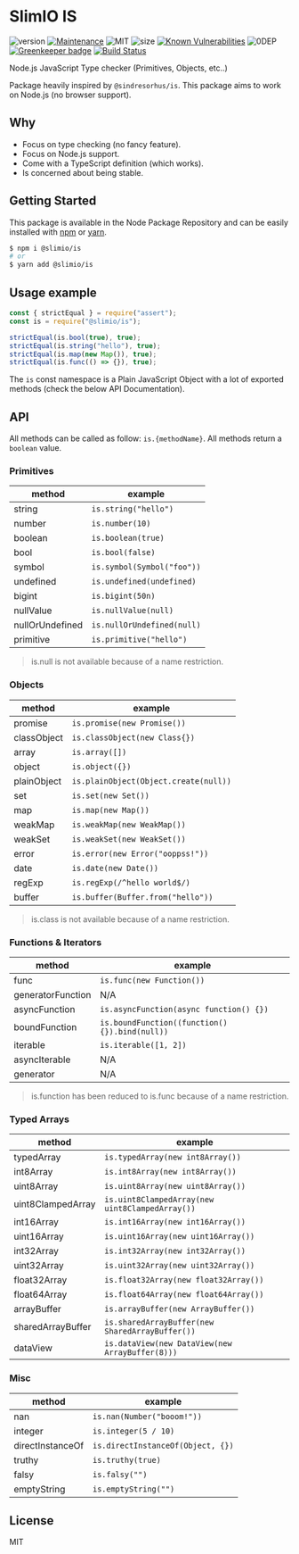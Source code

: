 # SlimIO IS
![version](https://img.shields.io/badge/dynamic/json.svg?url=https://raw.githubusercontent.com/SlimIO/is/master/package.json&query=$.version&label=Version)
[![Maintenance](https://img.shields.io/badge/Maintained%3F-yes-green.svg)](https://github.com/SlimIO/is/commit-activity)
![MIT](https://img.shields.io/github/license/mashape/apistatus.svg)
![size](https://img.shields.io/bundlephobia/min/@slimio/is.svg?style=flat)
[![Known Vulnerabilities](https://snyk.io/test/github/SlimIO/is/badge.svg?targetFile=package.json)](https://snyk.io/test/github/SlimIO/is?targetFile=package.json)
![0DEP](https://img.shields.io/badge/Dependencies-0-yellow.svg)
[![Greenkeeper badge](https://badges.greenkeeper.io/SlimIO/is.svg)](https://greenkeeper.io/)
[![Build Status](https://travis-ci.com/SlimIO/is.svg?branch=master)](https://travis-ci.com/SlimIO/is)

Node.js JavaScript Type checker (Primitives, Objects, etc..)

Package heavily inspired by `@sindresorhus/is`. This package aims to work on Node.js (no browser support).

## Why

- Focus on type checking (no fancy feature).
- Focus on Node.js support.
- Come with a TypeScript definition (which works).
- Is concerned about being stable.

## Getting Started

This package is available in the Node Package Repository and can be easily installed with [npm](https://docs.npmjs.com/getting-started/what-is-npm) or [yarn](https://yarnpkg.com).

```bash
$ npm i @slimio/is
# or
$ yarn add @slimio/is
```

## Usage example

```js
const { strictEqual } = require("assert");
const is = require("@slimio/is");

strictEqual(is.bool(true), true);
strictEqual(is.string("hello"), true);
strictEqual(is.map(new Map()), true);
strictEqual(is.func(() => {}), true);
```

The `is` const namespace is a Plain JavaScript Object with a lot of exported methods (check the below API Documentation).

## API

All methods can be called as follow: `is.{methodName}`. All methods return a `boolean` value.

### Primitives

| method | example |
| --- | --- |
| string | `is.string("hello")` |
| number | `is.number(10)` |
| boolean | `is.boolean(true)` |
| bool | `is.bool(false)` |
| symbol | `is.symbol(Symbol("foo"))` |
| undefined | `is.undefined(undefined)` |
| bigint | `is.bigint(50n)` |
| nullValue | `is.nullValue(null)` |
| nullOrUndefined | `is.nullOrUndefined(null)` |
| primitive | `is.primitive("hello")` |

> is.null is not available because of a name restriction.

### Objects

| method | example |
| --- | --- |
| promise | `is.promise(new Promise())` |
| classObject | `is.classObject(new Class{})` |
| array | `is.array([])` |
| object | `is.object({})` |
| plainObject | `is.plainObject(Object.create(null))` |
| set | `is.set(new Set())` |
| map | `is.map(new Map())` |
| weakMap | `is.weakMap(new WeakMap())` |
| weakSet | `is.weakSet(new WeakSet())` |
| error | `is.error(new Error("ooppss!"))` |
| date | `is.date(new Date())` |
| regExp | `is.regExp(/^hello world$/)` |
| buffer | `is.buffer(Buffer.from("hello"))` |

> is.class is not available because of a name restriction.

### Functions & Iterators

| method | example |
| --- | --- |
| func | `is.func(new Function())` |
| generatorFunction | N/A |
| asyncFunction | `is.asyncFunction(async function() {})` |
| boundFunction | `is.boundFunction((function(){}).bind(null))` |
| iterable | `is.iterable([1, 2])` |
| asyncIterable | N/A |
| generator | N/A |

> is.function has been reduced to is.func because of a name restriction.

### Typed Arrays

| method | example |
| --- | --- |
| typedArray | `is.typedArray(new int8Array())` |
| int8Array | `is.int8Array(new int8Array())` |
| uint8Array | `is.uint8Array(new uint8Array())` |
| uint8ClampedArray | `is.uint8ClampedArray(new uint8ClampedArray())` |
| int16Array | `is.int16Array(new int16Array())` |
| uint16Array | `is.uint16Array(new uint16Array())` |
| int32Array | `is.int32Array(new int32Array())` |
| uint32Array | `is.uint32Array(new uint32Array())` |
| float32Array | `is.float32Array(new float32Array())` |
| float64Array | `is.float64Array(new float64Array())` |
| arrayBuffer | `is.arrayBuffer(new ArrayBuffer())` |
| sharedArrayBuffer | `is.sharedArrayBuffer(new SharedArrayBuffer())` |
| dataView | `is.dataView(new DataView(new ArrayBuffer(8)))` |

### Misc

| method | example |
| --- | --- |
| nan | `is.nan(Number("booom!"))` |
| integer | `is.integer(5 / 10)` |
| directInstanceOf | `is.directInstanceOf(Object, {})` |
| truthy | `is.truthy(true)` |
| falsy | `is.falsy("")` |
| emptyString | `is.emptyString("")` |

## License
MIT
